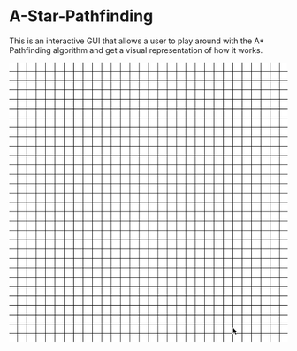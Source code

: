 # A-Star-Pathfinding

This is an interactive GUI that allows a user to play around with the A* Pathfinding algorithm and get a visual representation of how it works.

![Example](demo/path-finding-demo.gif)
